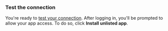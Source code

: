 ### Test the connection
You're ready to [test your connection](/dashboard/guides/connections/test-connections-social). After logging in, you'll be prompted to allow your app access. To do so, click **Install unlisted app**.
